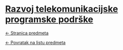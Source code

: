 # [Razvoj telekomunikacijske programske podrške](https://www.github.com/studosi-fer/RTPP)
[<- Stranica predmeta](https://www.fer.unizg.hr/predmet/rtpp)

[<- Povratak na listu predmeta](https://www.github.com/studosi/FER)